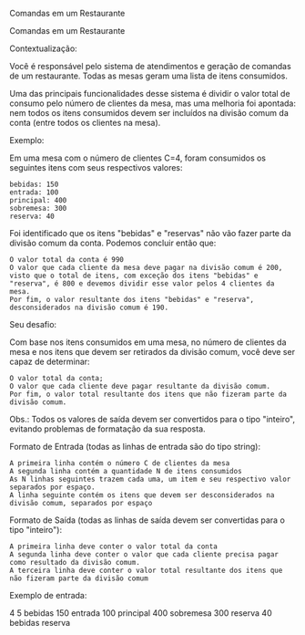 Comandas em um Restaurante

Comandas em um Restaurante

Contextualização:

Você é responsável pelo sistema de atendimentos e geração de comandas de um restaurante. Todas as mesas geram uma lista de itens consumidos.


Uma das principais funcionalidades desse sistema é dividir o valor total de consumo pelo número de clientes da mesa, mas uma melhoria foi apontada: nem todos os itens consumidos devem ser incluídos na divisão comum da conta (entre todos os clientes na mesa).


Exemplo:

Em uma mesa com o número de clientes C=4, foram consumidos os seguintes itens com seus respectivos valores:


    bebidas: 150
    entrada: 100
    principal: 400
    sobremesa: 300
    reserva: 40


Foi identificado que os itens "bebidas" e "reservas" não vão fazer parte da divisão comum da conta. Podemos concluir então que:

    O valor total da conta é 990
    O valor que cada cliente da mesa deve pagar na divisão comum é 200, visto que o total de itens, com exceção dos itens "bebidas" e "reserva", é 800 e devemos dividir esse valor pelos 4 clientes da mesa.
    Por fim, o valor resultante dos itens "bebidas" e "reserva", desconsiderados na divisão comum é 190.


Seu desafio:

Com base nos itens consumidos em uma mesa, no número de clientes da mesa e nos itens que devem ser retirados da divisão comum, você deve ser capaz de determinar:

    O valor total da conta;
    O valor que cada cliente deve pagar resultante da divisão comum.
    Por fim, o valor total resultante dos itens que não fizeram parte da divisão comum.


Obs.: Todos os valores de saída devem ser convertidos para o tipo "inteiro", evitando problemas de formatação da sua resposta.


Formato de Entrada (todas as linhas de entrada são do tipo string):

    A primeira linha contém o número C de clientes da mesa
    A segunda linha contém a quantidade N de itens consumidos
    As N linhas seguintes trazem cada uma, um item e seu respectivo valor separados por espaço.
    A linha seguinte contém os itens que devem ser desconsiderados na divisão comum, separados por espaço


Formato de Saída (todas as linhas de saída devem ser convertidas para o tipo "inteiro"):

    A primeira linha deve conter o valor total da conta
    A segunda linha deve conter o valor que cada cliente precisa pagar como resultado da divisão comum.
    A terceira linha deve conter o valor total resultante dos itens que não fizeram parte da divisão comum


Exemplo de entrada:

4
5
bebidas 150
entrada 100
principal 400
sobremesa 300
reserva 40
bebidas reserva
